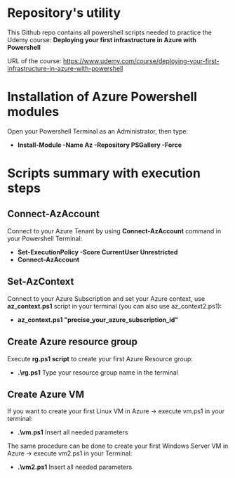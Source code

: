 # Repository's utility #

This Github repo contains all powershell scripts needed to practice the Udemy course: **Deploying your first infrastructure in Azure with Powershell**

URL of the course: https://www.udemy.com/course/deploying-your-first-infrastructure-in-azure-with-powershell


# Installation of Azure Powershell modules

Open your Powershell Terminal as an Administrator, then type: 

- **Install-Module -Name Az -Repository PSGallery -Force**

# Scripts summary with execution steps #

## Connect-AzAccount ##
Connect to your Azure Tenant by using **Connect-AzAccount** command in your Powershell Terminal: 

- **Set-ExecutionPolicy -Score CurrentUser Unrestricted** 
- **Connect-AzAccount**


## Set-AzContext ##

Connect to your Azure Subscription and set your Azure context, use **az_context.ps1** script in your terminal (you can also use az_context2.ps1): 

- **az_context.ps1 "precise_your_azure_subscription_id"**


## Create Azure resource group ##

Execute **rg.ps1 script** to create your first Azure Resource group:  
- **.\rg.ps1**
Type your resource group name in the terminal

## Create Azure VM ##

If you want to create your first Linux VM in Azure -> execute vm.ps1 in your terminal:
-  **.\vm.ps1** 
Insert all needed parameters

The same procedure can be done to create your first Windows Server VM in Azure -> execute vm2.ps1 in your Terminal: 
- **.\vm2.ps1** 
Insert all needed parameters
